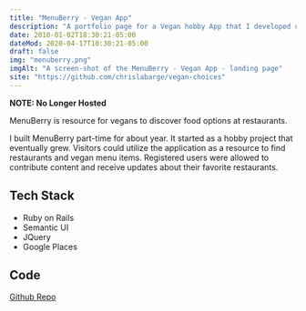 ```yaml
---
title: "MenuBerry - Vegan App"
description: "A portfolio page for a Vegan hobby App that I developed using Ruby on Rails. Users are allowed to search and upload vegan menu items at their favorite restaurants."
date: 2018-01-02T18:30:21-05:00
dateMod: 2020-04-17T10:30:21-05:00
draft: false
img: "menuberry.png"
imgAlt: "A screen-shot of the MenuBerry - Vegan App - landing page"
site: "https://github.com/chrislabarge/vegan-choices"
---
```


**NOTE: No Longer Hosted**

MenuBerry is resource for vegans to discover food options at restaurants.

I built MenuBerry part-time for about year. It started as a hobby project
that eventually grew. Visitors could utilize the application as a resource to
find restaurants and vegan menu items.  Registered users were allowed to
contribute content and receive updates about their favorite restaurants.

## Tech Stack

- Ruby on Rails
- Semantic UI
- JQuery
- Google Places

## Code
[Github Repo](https://github.com/chrislabarge/vegan-choices)
